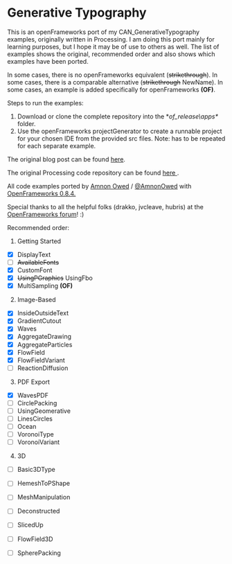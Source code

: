 Generative Typography
=====================

This is an openFrameworks port of my CAN_GenerativeTypography examples, originally written in Processing.
I am doing this port mainly for learning purposes, but I hope it may be of use to others as well.
The list of examples shows the original, recommended order and also shows which examples have been ported.

In some cases, there is no openFrameworks equivalent (~~strikethrough~~).
In some cases, there is a comparable alternative (~~strikethrough~~ NewName).
In some cases, an example is added specifically for openFrameworks **(OF)**.

Steps to run the examples:

1. Download or clone the complete repository into the **of_release\apps\** folder.
2. Use the openFrameworks projectGenerator to create a runnable project for your chosen IDE from the provided src files. Note: has to be repeated for each separate example.

The original blog post can be found [here](http://www.creativeapplications.net/processing/generative-typography-processing-tutorial).

The original Processing code repository can be found [here ](https://github.com/AmnonOwed/CAN_GenerativeTypography).

All code examples ported by [Amnon Owed](http://vimeo.com/amnon) / [@AmnonOwed](https://twitter.com/AmnonOwed) with [OpenFrameworks 0.8.4.](http://www.openframeworks.cc/)

Special thanks to all the helpful folks (drakko, jvcleave, hubris) at the [OpenFrameworks forum](http://forum.openframeworks.cc/)! :)

Recommended order:

1. Getting Started
  - [x] DisplayText
  - [ ] ~~AvailableFonts~~
  - [x] CustomFont
  - [x] ~~UsingPGraphics~~ UsingFbo
  - [x] MultiSampling **(OF)**

2. Image-Based
  - [x] InsideOutsideText
  - [x] GradientCutout
  - [x] Waves
  - [x] AggregateDrawing
  - [x] AggregateParticles
  - [x] FlowField
  - [x] FlowFieldVariant
  - [ ] ReactionDiffusion

3. PDF Export
  - [x] WavesPDF
  - [ ] CirclePacking
  - [ ] UsingGeomerative
  - [ ] LinesCircles
  - [ ] Ocean
  - [ ] VoronoiType
  - [ ] VoronoiVariant

4. 3D
  - [ ] Basic3DType
  - [ ] HemeshToPShape
  - [ ] MeshManipulation
  - [ ] Deconstructed
  - [ ] SlicedUp
  - [ ] FlowField3D
  - [ ] SpherePacking
 